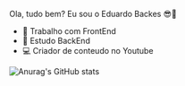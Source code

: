 Ola, tudo bem? Eu sou o Eduardo Backes 😎👋

- 🔭 Trabalho com FrontEnd
- 🌱 Estudo BackEnd
- 💻 Criador de conteudo no Youtube


![Anurag's GitHub stats](https://github-readme-stats.vercel.app/api?username=EduardoBackesdev&count_private=true)
